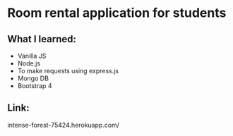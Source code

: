 # Room rental application for students

## What I learned:
- Vanilla JS
- Node.js
- To make requests using express.js
- Mongo DB
- Bootstrap 4

## Link:
intense-forest-75424.herokuapp.com/
